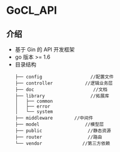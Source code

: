 # GoCL_API

## 介绍
* 基于 Gin 的 API 开发框架
* go 版本 >= 1.6
* 目录结构
    ```
    ├── config                  //配置文件
    ├── controller            //逻辑业务层
    ├── doc                      //文档
    ├── library                 //拓展库
    │   ├── common
    │   ├── error
    │   └── system
    ├── middleware        //中间件
    ├── model                 //模型层
    ├── public                 //静态资源
    ├── router                 //路由
    └── vendor               //第三方依赖
    ```